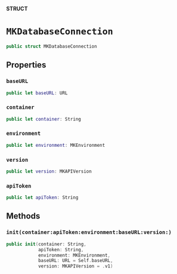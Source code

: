 **STRUCT**

# `MKDatabaseConnection`

```swift
public struct MKDatabaseConnection
```

## Properties
### `baseURL`

```swift
public let baseURL: URL
```

### `container`

```swift
public let container: String
```

### `environment`

```swift
public let environment: MKEnvironment
```

### `version`

```swift
public let version: MKAPIVersion
```

### `apiToken`

```swift
public let apiToken: String
```

## Methods
### `init(container:apiToken:environment:baseURL:version:)`

```swift
public init(container: String,
            apiToken: String,
            environment: MKEnvironment,
            baseURL: URL = Self.baseURL,
            version: MKAPIVersion = .v1)
```
